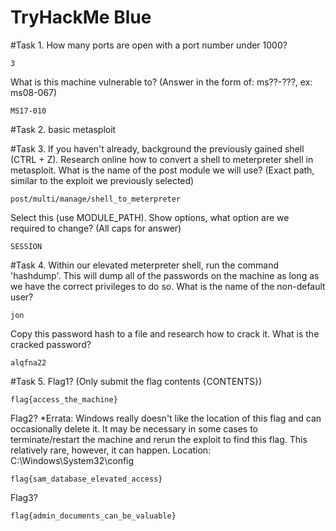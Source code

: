 # TryHackMe Blue

#Task 1.
How many ports are open with a port number under 1000?
```
3
```
What is this machine vulnerable to? (Answer in the form of: ms??-???, ex: ms08-067)
```
MS17-010
```
#Task 2.
basic metasploit

#Task 3.
If you haven't already, background the previously gained shell (CTRL + Z). Research online how to convert a shell to meterpreter shell in metasploit. What is the name of the post module we will use? (Exact path, similar to the exploit we previously selected) 
```
post/multi/manage/shell_to_meterpreter
```
Select this (use MODULE_PATH). Show options, what option are we required to change? (All caps for answer)
```
SESSION
```
#Task 4.
Within our elevated meterpreter shell, run the command 'hashdump'. This will dump all of the passwords on the machine as long as we have the correct privileges to do so. What is the name of the non-default user? 
```
jon
```
Copy this password hash to a file and research how to crack it. What is the cracked password?
```
alqfna22 
```
#Task 5.
Flag1? (Only submit the flag contents {CONTENTS})
```
flag{access_the_machine}
```
Flag2? *Errata: Windows really doesn't like the location of this flag and can occasionally delete it. It may be necessary in some cases to terminate/restart the machine and rerun the exploit to find this flag. This relatively rare, however, it can happen. 
Location: C:\Windows\System32\config
```
flag{sam_database_elevated_access}
```
Flag3?
```
flag{admin_documents_can_be_valuable}
```



